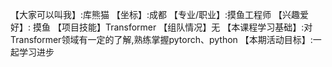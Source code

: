 【大家可以叫我】:库熊猫
【坐标】:成都
【专业/职业】:摸鱼工程师
【兴趣爱好】: 摸鱼
【项目技能】Transformer
【组队情况】无
【本课程学习基础】:对Transformer领域有一定的了解,熟练掌握pytorch、python
【本期活动目标】:一起学习进步